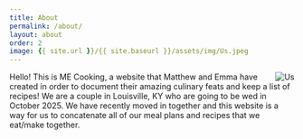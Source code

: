```yaml
---
title: About
permalink: /about/
layout: about
order: 2
image: {{ site.url }}/{{ site.baseurl }}/assets/img/Us.jpeg
---
```

<html>
    <body>
        <img src="{{ page.image }}" alt="Us" align="right">
        <div class="aboutUs">
        Hello! This is ME Cooking, a website that Matthew and Emma have created in order to document their amazing culinary feats and keep a list of recipes!
        We are a couple in Louisville, KY who are going to be wed in October 2025. We have recently moved in together and this website is a way for us to concatenate all of our meal plans and recipes that we eat/make together.
        </div>
    </body>
</html>
